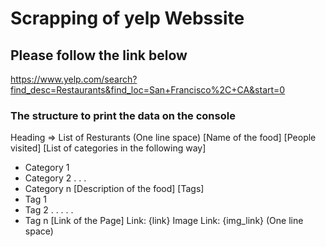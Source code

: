 # Scrapping of yelp Webssite
## Please follow the link below
https://www.yelp.com/search?find_desc=Restaurants&find_loc=San+Francisco%2C+CA&start=0

### The structure to print the data on the console

Heading => List of Resturants
(One line space)
[Name of the food]
[People visited]
[List of categories in the following way]
* Category 1
* Category 2
.
.
.
* Category n
[Description of the food]
[Tags]
* Tag 1
* Tag 2
.
.
.
.
.
* Tag n
[Link of the Page]
Link: {link}
Image Link: {img_link}
(One line space)